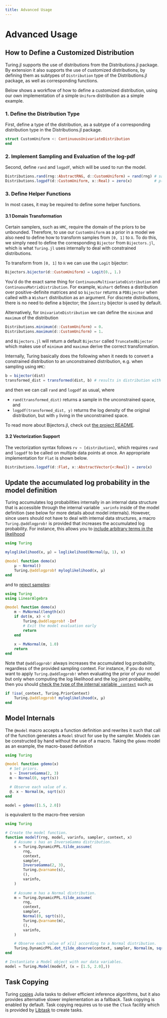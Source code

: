 ```yaml
---
title: Advanced Usage
---
```


<a id='Advanced-Usage'></a>

<a id='Advanced-Usage-1'></a>

# Advanced Usage


<a id='How-to-Define-a-Customized-Distribution'></a>

<a id='How-to-Define-a-Customized-Distribution-1'></a>

## How to Define a Customized Distribution


Turing.jl supports the use of distributions from the Distributions.jl package. By extension it also supports the use of customized distributions, by defining them as subtypes of `Distribution` type of the Distributions.jl package, as well as corresponding functions.


Below shows a workflow of how to define a customized distribution, using our own implementation of a simple `Uniform` distribution as a simple example.


<a id='.-Define-the-Distribution-Type'></a>

<a id='.-Define-the-Distribution-Type-1'></a>

### 1. Define the Distribution Type


First, define a type of the distribution, as a subtype of a corresponding distribution type in the Distributions.jl package.


```julia
struct CustomUniform <: ContinuousUnivariateDistribution
end
```


<a id='.-Implement-Sampling-and-Evaluation-of-the-log-pdf'></a>

<a id='.-Implement-Sampling-and-Evaluation-of-the-log-pdf-1'></a>

### 2. Implement Sampling and Evaluation of the log-pdf


Second, define `rand` and `logpdf`, which will be used to run the model.


```julia
Distributions.rand(rng::AbstractRNG, d::CustomUniform) = rand(rng) # sample in [0, 1]
Distributions.logpdf(d::CustomUniform, x::Real) = zero(x)          # p(x) = 1 → logp(x) = 0
```


<a id='.-Define-Helper-Functions'></a>

<a id='.-Define-Helper-Functions-1'></a>

### 3. Define Helper Functions


In most cases, it may be required to define some helper functions.


<a id='.1-Domain-Transformation'></a>

<a id='.1-Domain-Transformation-1'></a>

#### 3.1 Domain Transformation


Certain samplers, such as `HMC`, require the domain of the priors to be unbounded. Therefore, to use our `CustomUniform` as a prior in a model we also need to define how to transform samples from `[0, 1]` to `ℝ`. To do this, we simply need to define the corresponding `Bijector` from `Bijectors.jl`, which is what `Turing.jl` uses internally to deal with constrained distributions.


To transform from `[0, 1]` to `ℝ` we can use the `Logit` bijector:


```julia
Bijectors.bijector(d::CustomUniform) = Logit(0., 1.)
```


You'd do the exact same thing for `ContinuousMultivariateDistribution` and `ContinuousMatrixDistribution`. For example, `Wishart` defines a distribution over positive-definite matrices and so `bijector` returns a `PDBijector` when called with a `Wishart` distribution as an argument. For discrete distributions, there is no need to define a bijector; the `Identity` bijector is used by default.


Alternatively, for `UnivariateDistribution` we can define the `minimum` and `maximum` of the distribution


```julia
Distributions.minimum(d::CustomUniform) = 0.
Distributions.maximum(d::CustomUniform) = 1.
```


and `Bijectors.jl` will return a default `Bijector` called `TruncatedBijector` which makes use of `minimum` and `maximum` derive the correct transformation.


Internally, Turing basically does the following when it needs to convert a constrained distribution to an unconstrained distribution, e.g. when sampling using `HMC`:


```julia
b = bijector(dist)
transformed_dist = transformed(dist, b) # results in distribution with transformed support + correction for logpdf
```


and then we can call `rand` and `logpdf` as usual, where


  * `rand(transformed_dist)` returns a sample in the unconstrained space, and
  * `logpdf(transformed_dist, y)` returns the log density of the original distribution, but with `y` living in the unconstrained space.


To read more about Bijectors.jl, check out [the project README](https://github.com/TuringLang/Bijectors.jl).


<a id='.2-Vectorization-Support'></a>

<a id='.2-Vectorization-Support-1'></a>

#### 3.2 Vectorization Support


The vectorization syntax follows `rv ~ [distribution]`, which requires `rand` and `logpdf` to be called on multiple data points at once. An appropriate implementation for `Flat` is shown below.


```julia
Distributions.logpdf(d::Flat, x::AbstractVector{<:Real}) = zero(x)
```


<a id='Update-the-accumulated-log-probability-in-the-model-definition'></a>

<a id='Update-the-accumulated-log-probability-in-the-model-definition-1'></a>

## Update the accumulated log probability in the model definition


Turing accumulates log probabilities internally in an internal data structure that is accessible through the internal variable `_varinfo` inside of the model definition (see below for more details about model internals). However, since users should not have to deal with internal data structures, a macro `Turing.@addlogprob!` is provided that increases the accumulated log probability. For instance, this allows you to [include arbitrary terms in the likelihood](https://github.com/TuringLang/Turing.jl/issues/1332)


```julia
using Turing

myloglikelihood(x, μ) = loglikelihood(Normal(μ, 1), x)

@model function demo(x)
    μ ~ Normal()
    Turing.@addlogprob! myloglikelihood(x, μ)
end
```


and to [reject samples](https://github.com/TuringLang/Turing.jl/issues/1328):


```julia
using Turing
using LinearAlgebra

@model function demo(x)
    m ~ MvNormal(length(x))
    if dot(m, x) < 0
        Turing.@addlogprob! -Inf
        # Exit the model evaluation early
        return
    end
    
    x ~ MvNormal(m, 1.0)
    return
end
```


Note that `@addlogprob!` always increases the accumulated log probability, regardless of the provided sampling context. For instance, if you do not want to apply `Turing.@addlogprob!` when evaluating the prior of your model but only when computing the log likelihood and the log joint probability, then you should [check the type of the internal variable `_context`](https://github.com/TuringLang/DynamicPPL.jl/issues/154) such as


```julia
if !isa(_context, Turing.PriorContext)
    Turing.@addlogprob! myloglikelihood(x, μ)
end
```


<a id='Model-Internals'></a>

<a id='Model-Internals-1'></a>

## Model Internals


The `@model` macro accepts a function definition and rewrites it such that call of the function generates a `Model` struct for use by the sampler. Models can be constructed by hand without the use of a macro. Taking the `gdemo` model as an example, the macro-based definition


```julia
using Turing

@model function gdemo(x)
  # Set priors.
  s ~ InverseGamma(2, 3)
  m ~ Normal(0, sqrt(s))

  # Observe each value of x.
  @. x ~ Normal(m, sqrt(s))
end

model = gdemo([1.5, 2.0])
```


is equivalent to the macro-free version


```julia
using Turing

# Create the model function.
function modelf(rng, model, varinfo, sampler, context, x)
    # Assume s has an InverseGamma distribution.
    s = Turing.DynamicPPL.tilde_assume(
        rng,
        context,
        sampler,
        InverseGamma(2, 3),
        Turing.@varname(s),
        (),
        varinfo,
    )
    
    # Assume m has a Normal distribution.
    m = Turing.DynamicPPL.tilde_assume(
        rng,
        context,
        sampler,
        Normal(0, sqrt(s)),
        Turing.@varname(m),
        (),
        varinfo,
    )

    # Observe each value of x[i] according to a Normal distribution.
    Turing.DynamicPPL.dot_tilde_observe(context, sampler, Normal(m, sqrt(s)), x, varinfo)
end

# Instantiate a Model object with our data variables.
model = Turing.Model(modelf, (x = [1.5, 2.0],))
```


<a id='Task-Copying'></a>

<a id='Task-Copying-1'></a>

## Task Copying


Turing [copies](https://github.com/JuliaLang/julia/issues/4085) Julia tasks to deliver efficient inference algorithms, but it also provides alternative slower implementation as a fallback. Task copying is enabled by default. Task copying requires us to use the `CTask` facility which is provided by [Libtask](https://github.com/TuringLang/Libtask.jl) to create tasks.

